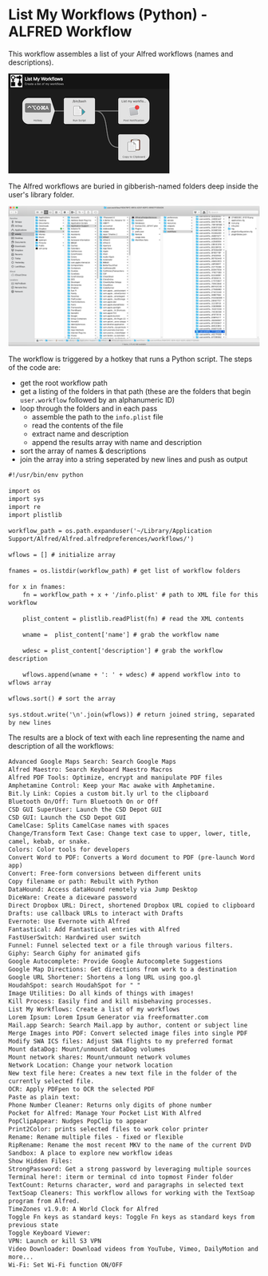 # List My Workflows (Python) - ALFRED Workflow

This workflow assembles a list of your Alfred workflows (names and descriptions).

![](https://github.com/woodwerk/alfred_list_my_workflows/blob/master/list_my_workflows.png)

The Alfred workflows are buried in gibberish-named folders deep inside the user's library folder.

![](https://github.com/woodwerk/alfred_list_my_workflows/blob/master/CSD%20GUI%20workflow.png)

The workflow is triggered by a hotkey that runs a Python script. The steps of the code are:

* get the root workflow path
* get a listing of the folders in that path (these are the folders that begin `user.workflow` followed by an alphanumeric ID)
* loop through the folders and in each pass
	- assemble the path to the `info.plist` file
	- read the contents of the file
	- extract name and description
	- append the results array with name and description
* sort the array of names & descriptions
* join the array into a string seperated by new lines and push as output


```
#!/usr/bin/env python

import os 	
import sys
import re
import plistlib

workflow_path = os.path.expanduser('~/Library/Application Support/Alfred/Alfred.alfredpreferences/workflows/')

wflows = [] # initialize array

fnames = os.listdir(workflow_path) # get list of workflow folders

for x in fnames:
    fn = workflow_path + x + '/info.plist' # path to XML file for this workflow
    
    plist_content = plistlib.readPlist(fn) # read the XML contents

    wname =  plist_content['name'] # grab the workflow name

    wdesc = plist_content['description'] # grab the workflow description
        
    wflows.append(wname + ': ' + wdesc) # append workflow into to wflows array

wflows.sort() # sort the array

sys.stdout.write('\n'.join(wflows)) # return joined string, separated by new lines
```

The results are a block of text with each line representing the  name and description of all the workflows:

```
Advanced Google Maps Search: Search Google Maps
Alfred Maestro: Search Keyboard Maestro Macros
Alfred PDF Tools: Optimize, encrypt and manipulate PDF files
Amphetamine Control: Keep your Mac awake with Amphetamine.
Bit.ly Link: Copies a custom bit.ly url to the clipboard
Bluetooth On/Off: Turn Bluetooth On or Off
CSD GUI SuperUser: Launch the CSD Depot GUI
CSD GUI: Launch the CSD Depot GUI
CamelCase: Splits CamelCase names with spaces
Change/Transform Text Case: Change text case to upper, lower, title, camel, kebab, or snake.
Colors: Color tools for developers
Convert Word to PDF: Converts a Word document to PDF (pre-launch Word app)
Convert: Free-form conversions between different units
Copy filename or path: Rebuilt with Python
DataHound: Access dataHound remotely via Jump Desktop
DiceWare: Create a diceware password
Direct Dropbox URL: Direct, shortened Dropbox URL copied to clipboard
Drafts: use callback URLs to interact with Drafts
Evernote: Use Evernote with Alfred
Fantastical: Add Fantastical entries with Alfred
FastUserSwitch: Hardwired user switch
Funnel: Funnel selected text or a file through various filters.
Giphy: Search Giphy for animated gifs
Google Autocomplete: Provide Google Autocomplete Suggestions
Google Map Directions: Get directions from work to a destination
Google URL Shortener: Shortens a long URL using goo.gl
HoudahSpot: search HoudahSpot for " "
Image Utilities: Do all kinds of things with images!
Kill Process: Easily find and kill misbehaving processes.
List My Workflows: Create a list of my workflows
Lorem Ipsum: Lorem Ipsum Generator via freeformatter.com
Mail.app Search: Search Mail.app by author, content or subject line
Merge Images into PDF: Convert selected image files into single PDF
Modify SWA ICS files: Adjust SWA flights to my preferred format
Mount dataDog: Mount/unmount dataDog volumes
Mount network shares: Mount/unmount network volumes
Network Location: Change your network location
New text file here: Creates a new text file in the folder of the currently selected file.
OCR: Apply PDFpen to OCR the selected PDF
Paste as plain text: 
Phone Number Cleaner: Returns only digits of phone number
Pocket for Alfred: Manage Your Pocket List With Alfred
PopClipAppear: Nudges PopClip to appear
Print2Color: prints selected files to work color printer
Rename: Rename multiple files - fixed or flexible
RipRename: Rename the most recent MKV to the name of the current DVD
Sandbox: A place to explore new workflow ideas
Show Hidden Files: 
StrongPassword: Get a strong password by leveraging multiple sources
Terminal here!: iterm or terminal cd into topmost Finder folder
TextCount: Returns character, word and paragraphs in selected text
TextSoap Cleaners: This workflow allows for working with the TextSoap program from Alfred.
TimeZones v1.9.0: A World Clock for Alfred
Toggle Fn keys as standard keys: Toggle Fn keys as standard keys from previous state
Toggle Keyboard Viewer: 
VPN: Launch or kill S3 VPN
Video Downloader: Download videos from YouTube, Vimeo, DailyMotion and more...
Wi-Fi: Set Wi-Fi function ON/OFF
``` 

